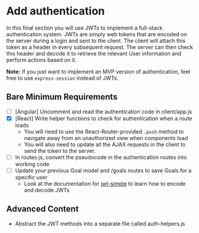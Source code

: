 # Add authentication

In this final section you will use JWTs to implement a full-stack authentication system. JWTs are simply web tokens that are encoded on the server during a login and sent to the client. The client will attach this token as a header in every subsequent request. The server can then check this header and decode it to retrieve the relevant User information and perform actions based on it.

**Note:** If you just want to implement an MVP version of authentication, feel free to use `express-session` instead of JWTs.

## Bare Minimum Requirements

- [ ] [Angular] Uncomment and read the authentication code in client/app.js
- [x] [React] Write helper functions to check for authentication when a route loads 
  - You will need to use the React-Router-provided `.push` method to navigate away from an unauthorized view when components load
  - You will also need to update all the AJAX requests in the client to send the token to the server. 
- [ ] In routes.js, convert the pseudocode in the authentication routes into working code
- [ ] Update your previous Goal model and /goals routes to save Goals for a specific user
  - Look at the documentation for [jwt-simple](https://www.npmjs.com/package/jwt-simple) to learn how to encode and decode JWTs

## Advanced Content

- Abstract the JWT methods into a separate file called auth-helpers.js
